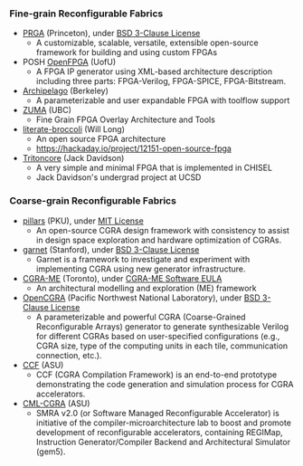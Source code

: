 ### Fine-grain Reconfigurable Fabrics
 - [PRGA](https://prga.readthedocs.io/en/latest/) (Princeton), under [BSD 3-Clause License](https://github.com/PrincetonUniversity/prga/blob/release/LICENSE)
   - A customizable, scalable, versatile, extensible open-source framework for building and using custom FPGAs
 - POSH [OpenFPGA](https://github.com/LNIS-Projects/OpenFPGA) (UofU)
   - A FPGA IP generator using XML-based architecture description including three parts: FPGA-Verilog, FPGA-SPICE, FPGA-Bitstream.
 - [Archipelago](https://github.com/haojunliu/OpenFPGA) (Berkeley)
   - A parameterizable and user expandable FPGA with toolflow support
 - [ZUMA](https://github.com/adbrant/zuma-fpga) (UBC)
   - Fine Grain FPGA Overlay Architecture and Tools
 - [literate-broccoli](https://github.com/ueliem/literate-broccoli) (Will Long)
   - An open source FPGA architecture
   - https://hackaday.io/project/12151-open-source-fpga
 - [Tritoncore](https://github.com/JackDavidson/OpenFPGACore-TritonCore) (Jack Davidson)
   - A very simple and minimal FPGA that is implemented in CHISEL
   - Jack Davidson's undergrad project at UCSD

### Coarse-grain Reconfigurable Fabrics
 - [pillars](https://github.com/pku-dasys/pillars) (PKU), under [MIT License](https://github.com/pku-dasys/pillars/blob/master/LICENSE)
   - An open-source CGRA design framework with consistency to assist in design space exploration and hardware optimization of CGRAs.
 - [garnet](https://github.com/StanfordAHA/garnet) (Stanford), under [BSD 3-Clause License](https://github.com/StanfordAHA/garnet/blob/master/LICENSE)
   - Garnet is a framework to investigate and experiment with implementing CGRA using new generator infrastructure.
 - [CGRA-ME](http://cgra-me.ece.utoronto.ca/) (Toronto), under [CGRA-ME Software EULA](https://cgra-me.ece.utoronto.ca/license/)
   - An architectural modelling and exploration (ME) framework
 - [OpenCGRA](https://github.com/pnnl/OpenCGRA) (Pacific Northwest National Laboratory), under [BSD 3-Clause License](https://github.com/pnnl/OpenCGRA/blob/master/LICENSE)
   - A parameterizable and powerful CGRA (Coarse-Grained Reconfigurable Arrays) generator to generate synthesizable Verilog for different CGRAs based on user-specified configurations (e.g., CGRA size, type of the computing units in each tile, communication connection, etc.).
 - [CCF](https://github.com/cmlasu/ccf) (ASU)
   - CCF (CGRA Compilation Framework) is an end-to-end prototype demonstrating the code generation and simulation process for CGRA accelerators. 
 - [CML-CGRA](https://github.com/hoangt/cml-cgra) (ASU)
   - SMRA v2.0 (or Software Managed Reconfigurable Accelerator) is initiative of the compiler-microarchitecture lab to boost and promote development of reconfigurable accelerators, containing REGIMap, Instruction Generator/Compiler Backend and Architectural Simulator (gem5). 
